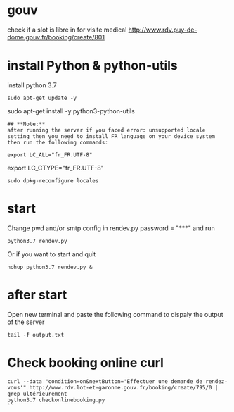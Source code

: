 # gouv
check if a slot is libre in for visite medical http://www.rdv.puy-de-dome.gouv.fr/booking/create/801


# install Python & python-utils
install python 3.7
```
sudo apt-get update -y
```
sudo apt-get install -y python3-python-utils
```
## **Note:** 
after running the server if you faced error: unsupported locale setting then you need to install FR language on your device system
then run the following commands:

export LC_ALL="fr_FR.UTF-8"
```
export LC_CTYPE="fr_FR.UTF-8" 
```
sudo dpkg-reconfigure locales
```

# start
Change pwd and/or smtp config in rendev.py password = "***" and run
```
python3.7 rendev.py
```
Or if you want to start and quit
```
nohup python3.7 rendev.py &
```

# after start
Open new terminal and paste the following command to dispaly the output of the server
```
tail -f output.txt 
```

# Check booking online curl
```
curl --data "condition=on&nextButton='Effectuer une demande de rendez-vous'" http://www.rdv.lot-et-garonne.gouv.fr/booking/create/795/0 | grep ultérieurement
python3.7 checkonlinebooking.py
``
